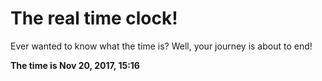 # The real time clock!

Ever wanted to know what the time is? Well, your journey is about to end!

**The time is Nov 20, 2017, 15:16**